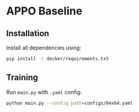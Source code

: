 # APPO Baseline

## Installation
Install all dependencies using:
```bash
pip install -r docker/requirements.txt
```

## Training
Run ```main.py``` with ```.yaml``` config:
```bash
python main.py --config_path=configs/64x64.yaml
```
